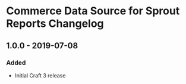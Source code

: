 # Commerce Data Source for Sprout Reports Changelog

## 1.0.0 - 2019-07-08

### Added
- Initial Craft 3 release


